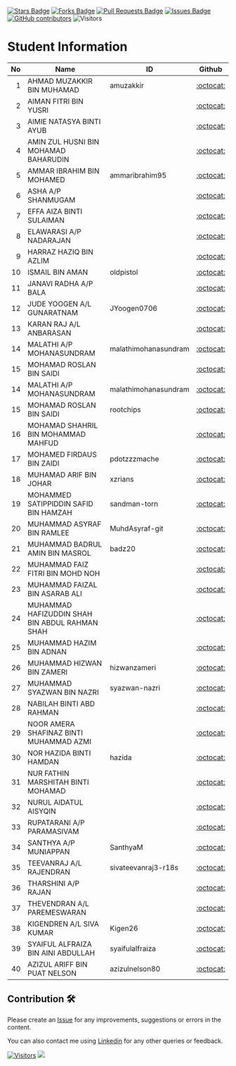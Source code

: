 <a href="https://github.com/drshahizan/mobile_apps/stargazers"><img src="https://img.shields.io/github/stars/drshahizan/mobile_apps" alt="Stars Badge"/></a>
<a href="https://github.com/drshahizan/mobile_apps/network/members"><img src="https://img.shields.io/github/forks/drshahizan/mobile_apps" alt="Forks Badge"/></a>
<a href="https://github.com/drshahizan/mobile_apps/pulls"><img src="https://img.shields.io/github/issues-pr/drshahizan/mobile_apps" alt="Pull Requests Badge"/></a>
<a href="https://github.com/drshahizan/mobile_apps/issues"><img src="https://img.shields.io/github/issues/drshahizan/mobile_apps" alt="Issues Badge"/></a>
<a href="https://github.com/drshahizan/mobile_apps/graphs/contributors"><img alt="GitHub contributors" src="https://img.shields.io/github/contributors/drshahizan/mobile_apps?color=2b9348"></a>
![Visitors](https://api.visitorbadge.io/api/visitors?path=https%3A%2F%2Fgithub.com%2Fdrshahizan%2Fmobile_apps&labelColor=%23d9e3f0&countColor=%23697689&style=flat)

# Student Information

|  No | Name                                           | ID             |                     Github                     |
| --: | ---------------------------------------------- | -------------- | :--------------------------------------------: |
|   1 | AHMAD MUZAKKIR BIN MUHAMAD                     | amuzakkir      |        [:octocat:](https://github.com/)        |
|   2 | AIMAN FITRI BIN YUSRI                          |                |        [:octocat:](https://github.com/)        |
|   3 | AIMIE NATASYA BINTI AYUB                       |                |        [:octocat:](https://github.com/)        |
|   4 | AMIN ZUL HUSNI BIN MOHAMAD BAHARUDIN           |                |        [:octocat:](https://github.com/)        |
|   5 | AMMAR IBRAHIM BIN MOHAMED                      | ammaribrahim95 | [:octocat:](https://github.com/ammaribrahim95) |
|   6 | ASHA A/P SHANMUGAM                             |                |        [:octocat:](https://github.com/)        |
|   7 | EFFA AIZA BINTI SULAIMAN                       |                |        [:octocat:](https://github.com/)        |
|   8 | ELAWARASI A/P NADARAJAN                        |                |        [:octocat:](https://github.com/)        |
|   9 | HARRAZ HAZIQ BIN AZLIM                         |                |        [:octocat:](https://github.com/)        |
|  10 | ISMAIL BIN AMAN                                | oldpistol      | [:octocat:](https://github.com/oldpistol)      |
|  11 | JANAVI RADHA A/P BALA                          |                |        [:octocat:](https://github.com/)        |
|  12 | JUDE YOOGEN A/L GUNARATNAM                     |   JYoogen0706  |        [:octocat:](https://github.com/JYoogen0706)|
|  13 | KARAN RAJ A/L ANBARASAN                        |                |        [:octocat:](https://github.com/)        |
|  14 | MALATHI A/P MOHANASUNDRAM                      |malathimohanasundram                |        [:octocat:](https://github.com/)        |
|  15 | MOHAMAD ROSLAN BIN SAIDI                       |                |        [:octocat:](https://github.com/)        |
|  14 | MALATHI A/P MOHANASUNDRAM                      |malathimohanasundram                 |        [:octocat:](https://github.com/)        |
|  15 | MOHAMAD ROSLAN BIN SAIDI                       | rootchips       |        [:octocat:](https://github.com/rootchips)|
|  16 | MOHAMAD SHAHRIL BIN MOHAMMAD MAHFUD            |                |        [:octocat:](https://github.com/)        |
|  17 | MOHAMED FIRDAUS BIN ZAIDI                      | pdotzzzmache   |        [:octocat:](https://github.com/)        |
|  18 | MUHAMAD ARIF BIN JOHAR                         | xzrians        |    [:octocat:](https://github.com/xzrians)     |
|  19 | MOHAMMED SATIPPIDDIN SAFID BIN HAMZAH          | sandman-torn   |  [:octocat:](https://github.com/sandman-torn)  |
|  20 | MUHAMMAD ASYRAF BIN RAMLEE                     | MuhdAsyraf-git |        [:octocat:](https://github.com/)        |
|  21 | MUHAMMAD BADRUL AMIN BIN MASROL                |    badz20      |        [:octocat:](https://github.com/)        |
|  22 | MUHAMMAD FAIZ FITRI BIN MOHD NOH               |                |        [:octocat:](https://github.com/)        |
|  23 | MUHAMMAD FAIZAL BIN ASARAB ALI                 |                |        [:octocat:](https://github.com/)        |
|  24 | MUHAMMAD HAFIZUDDIN SHAH BIN ABDUL RAHMAN SHAH |                |        [:octocat:](https://github.com/)        |
|  25 | MUHAMMAD HAZIM BIN ADNAN                       |                |        [:octocat:](https://github.com/)        |
|  26 | MUHAMMAD HIZWAN BIN ZAMERI                     | hizwanzameri   |        [:octocat:](https://github.com/hizwanzameri)        |
|  27 | MUHAMMAD SYAZWAN BIN NAZRI                     | syazwan-nazri  | [:octocat:](https://github.com/syazwan-nazri)  |
|  28 | NABILAH BINTI ABD RAHMAN                       |                |        [:octocat:](https://github.com/)        |
|  29 | NOOR AMERA SHAFINAZ BINTI MUHAMMAD AZMI        |                |        [:octocat:](https://github.com/)        |
|  30 | NOR HAZIDA BINTI HAMDAN                        | hazida         |        [:octocat:](https://github.com/)        |
|  31 | NUR FATHIN MARSHITAH BINTI MOHAMAD             |                |        [:octocat:](https://github.com/)        |
|  32 | NURUL AIDATUL AISYQIN                          |                |        [:octocat:](https://github.com/)        |
|  33 | RUPATARANI A/P PARAMASIVAM                     |                |        [:octocat:](https://github.com/)        |
|  34 | SANTHYA A/P MUNIAPPAN                          |   SanthyaM             |        [:octocat:](https://github.com/)        |
|  35 | TEEVANRAJ A/L RAJENDRAN                        |       sivateevanraj3-r18s         |        [:octocat:](https://github.com/)        |
|  36 | THARSHINI A/P RAJAN                            |                |        [:octocat:](https://github.com/)        |
|  37 | THEVENDRAN A/L PAREMESWARAN                    |                |        [:octocat:](https://github.com/)        |
|  38 | KIGENDREN A/L SIVA KUMAR                       | Kigen26        |    [:octocat:](https://github.com/Kigen26)     |
|  39 | SYAIFUL ALFRAIZA BIN AINI ABDULLAH             |syaifulalfraiza |        [:octocat:](https://github.com/)        |
|  40 | AZIZUL ARIFF BIN PUAT NELSON                   |azizulnelson80  |  [:octocat:](https://github.com/)              |

## Contribution 🛠️

Please create an [Issue](https://github.com/drshahizan/mobile_apps/issues) for any improvements, suggestions or errors in the content.

You can also contact me using [Linkedin](https://www.linkedin.com/in/drshahizan/) for any other queries or feedback.

[![Visitors](https://api.visitorbadge.io/api/visitors?path=https%3A%2F%2Fgithub.com%2Fdrshahizan&labelColor=%23697689&countColor=%23555555&style=plastic)](https://visitorbadge.io/status?path=https%3A%2F%2Fgithub.com%2Fdrshahizan)
![](https://hit.yhype.me/github/profile?user_id=81284918)
